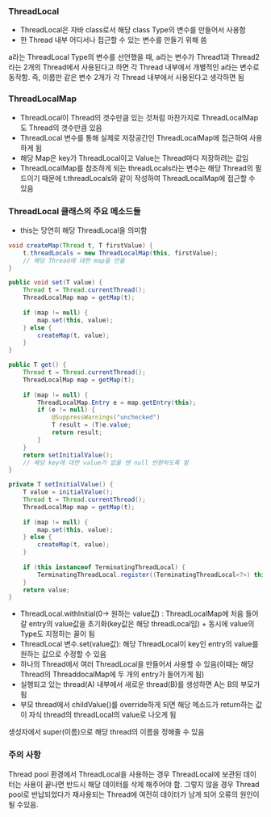 ### ThreadLocal
- ThreadLocal은 자바 class로서 해당 class Type의 변수를 만들어서 사용함
- 한 Thread 내부 어디서나 접근할 수 있는 변수를 만들기 위해 씀

a라는 ThreadLocal Type의 변수를 선언했을 때, a라는 변수가 Thread1과 Thread2라는 2개의 Thread에서 사용된다고 하면 각 Thread 내부에서 개별적인 a라는 변수로 동작함. 
즉, 이름만 같은 변수 2개가 각 Thread 내부에서 사용된다고 생각하면 됨

### ThreadLocalMap
- ThreadLocal이 Thread의 갯수만큼 있는 것처럼 마찬가지로 ThreadLocalMap도 Thread의 갯수만큼 있음
- ThreadLocal 변수를 통해 실제로 저장공간인 ThreadLocalMap에 접근하여 사용하게 됨
- 해당 Map은 key가 ThreadLocal이고 Value는 Thread마다 저장하려는 값임
- ThreadLocalMap를 참조하게 되는 threadLocals라는 변수는 해당 Thread의 필드이기 때문에 t.threadLocals와 같이 작성하여 ThreadLocalMap에 접근할 수 있음

### ThreadLocal 클래스의 주요 메소드들
- this는 당연히 해당 ThreadLocal을 의미함
```java
void createMap(Thread t, T firstValue) {
	t.threadLocals = new ThreadLocalMap(this, firstValue);
	// 해당 Thread에 대한 map을 만듦 
}

public void set(T value) {
	Thread t = Thread.currentThread();
	ThreadLocalMap map = getMap(t);
 
	if (map != null) {
		map.set(this, value);
	} else {
		createMap(t, value);
	}
}

public T get() {
	Thread t = Thread.currentThread();
	ThreadLocalMap map = getMap(t);
	
	if (map != null) {
		ThreadLocalMap.Entry e = map.getEntry(this);
		if (e != null) {
			@SuppressWarnings("unchecked")
			T result = (T)e.value;
			return result;
		}
	}
	return setInitialValue(); 
	// 해당 key에 대한 value가 없을 땐 null 반환하도록 함
}

private T setInitialValue() {
	T value = initialValue();
	Thread t = Thread.currentThread();
	ThreadLocalMap map = getMap(t);
	
	if (map != null) {
		map.set(this, value);
	} else {
		createMap(t, value);
	}
	
	if (this instanceof TerminatingThreadLocal) {
		TerminatingThreadLocal.register((TerminatingThreadLocal<?>) this);
	}
	return value;
}

```

- ThreadLocal.withlnitial(0-> 원하는 value값) : ThreadLocalMap에 처음 들어갈 entry의 value값을 초기화(key값은 해당 threadLocal임) + 동시에 value의 Type도 지정하는 꼴이 됨
- ThreadLocal 변수.set(value값): 해당 ThreadLocal이 key인 entry의 value를 원하는 값으로 수정할 수 있음
- 하나의 Thread에서 여러 ThreadLocal을 만들어서 사용할 수 있음(이때는 해당 Thread의 ThreaddocalMap에 두 개의 entry가 들어가게 됨)
- 실행되고 있는 thread(A) 내부에서 새로운 thread(B)를 생성하면 A는 B의 부모가 됨
- 부모 thread에서 childValue()를 override하게 되면 해당 메소드가 return하는 값이 자식 thread의 threadLocal의 value로 나오게 됨

생성자에서 super(이름)으로 해당 thread의 이름을 정해줄 수 있음

### 주의 사항
Thread pool 환경에서 ThreadLocal을 사용하는 경우 ThreadLocal에 보관된 데이터는 사용이 끝나면 반드시 해당 데이터를 삭제 해주어야 함. 그렇지 않을 경우 Thread pool로 반납되었다가 재사용되는 Thread에 여전히 데이터가 남게 되어 오류의 원인이 될 수있음.